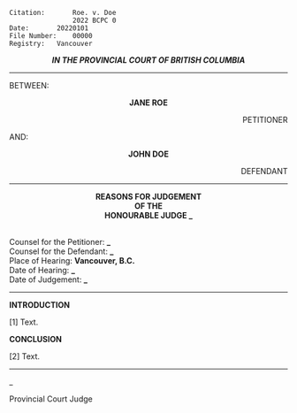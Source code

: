 	Citation:       Roe. v. Doe
                	2022 BCPC 0
	Date:		20220101
	File Number:	00000
	Registry:	Vancouver

<p align="center"><b><i>IN THE PROVINCIAL COURT OF BRITISH COLUMBIA</b></i>

---

BETWEEN:
<p align="center"><b>JANE ROE</b>
<p align="right">PETITIONER
<p>AND:
<p align="center"><b>JOHN DOE</b>
<p align="right">DEFENDANT

---
	
<p align="center"><b>REASONS FOR JUDGEMENT<br>OF THE<br>HONOURABLE JUDGE _</b>

<br>Counsel for the Petitioner: **_**
<br>Counsel for the Defendant: **_**
<br>Place of Hearing: **Vancouver, B.C.**
<br>Date of Hearing: **_**
<br>Date of Judgement: **_**

---

**INTRODUCTION**

[1] Text.

**CONCLUSION**

[2] Text.
	
---

_
	
Provincial Court Judge
